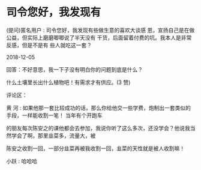 # 司令您好，我发现有

(提问)匿名用户 : 司令您好，我发现有些做生意的喜欢大谈感 恩，宣扬自己是在做公益，但实际上磨磨唧唧说了半天没有 干货，后面留着付费的坑。我本人是非常反感，但是不是有 些人就吃这一套？

2018-12-05

回答：不好意思，我一下子没有明白你的问题到底是什么？

什么土壤里长出什么植物吧！有需求才有供应。(3 赞)

评论区：

黄 河 : 如果他那一套比较成功的话，那么你给他交一些学费，炮制出一套类似的手段，一样能收割一笔！ 当年有个开跑车

的朋友每次陈安之的课他都会去参加，我说你听了这么多次，还没学会？他说我当然学会了啊，那里韭菜多，流量大，被

陈安之收割一回，一部分韭菜再被我收割一回，韭菜的天性就是被人收割嘛！

小跃 : 哈哈哈